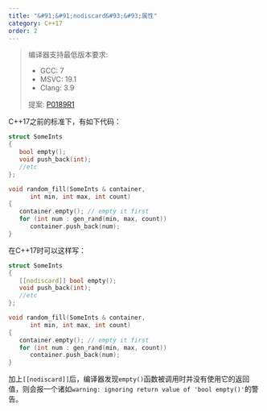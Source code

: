 ```yaml
---
title: "&#91;&#91;nodiscard&#93;&#93;属性"
category: C++17
order: 2
---
```


> 编译器支持最低版本要求:
> * GCC: 7
> * MSVC: 19.1
> * Clang: 3.9
> 
> 提案: [P0189R1](http://www.open-std.org/jtc1/sc22/wg21/docs/papers/2016/p0189r1.pdf)

C++17之前的标准下，有如下代码：

```c++
struct SomeInts
{
   bool empty();
   void push_back(int);
   //etc
};

void random_fill(SomeInts & container,
      int min, int max, int count)
{
   container.empty(); // empty it first
   for (int num : gen_rand(min, max, count))
      container.push_back(num);
}
```

在C++17时可以这样写：

```c++
struct SomeInts
{
   [[nodiscard]] bool empty();
   void push_back(int);
   //etc
};

void random_fill(SomeInts & container,
      int min, int max, int count)
{
   container.empty(); // empty it first
   for (int num : gen_rand(min, max, count))
      container.push_back(num);
}
```

加上`[[nodiscard]]`后，编译器发现`empty()`函数被调用时并没有使用它的返回值，则会报一个诸如`warning: ignoring return value of 'bool empty()'`的警告。